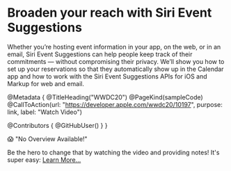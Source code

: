 # Broaden your reach with Siri Event Suggestions

Whether you’re hosting event information in your app, on the web, or in an email, Siri Event Suggestions can help people keep track of their commitments — without compromising their privacy. We’ll show you how to set up your reservations so that they automatically show up in the Calendar app and how to work with the Siri Event Suggestions APIs for iOS and Markup for web and email.

@Metadata {
   @TitleHeading("WWDC20")
   @PageKind(sampleCode)
   @CallToAction(url: "https://developer.apple.com/wwdc20/10197", purpose: link, label: "Watch Video")

   @Contributors {
      @GitHubUser(<replace this with your GitHub handle>)
   }
}

😱 "No Overview Available!"

Be the hero to change that by watching the video and providing notes! It's super easy:
 [Learn More…](https://wwdcnotes.github.io/WWDCNotes/documentation/wwdcnotes/contributing)
